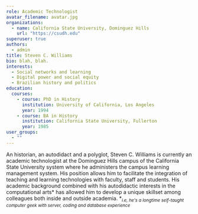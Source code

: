 ```yaml
---
role: Academic Technologist
avatar_filename: avatar.jpg
organizations:
  - name: California State University, Dominguez Hills
    url: "https://csudh.edu"
superuser: true
authors:
  - admin
title: Steven C. Williams
bio: blah, blah.
interests:
  - Social networks and learning
  - Digital power and social equity
  - Brazilian history and politics
education:
  courses:
    - course: PhD in History
      institution: University of California, Los Angeles
      year: 1994
    - course: BA in History
      institution: California State University, Fullerton
      year: 1985
user_groups:
  - ""
---
```

An historian, an autodidact and a polyglot, Steven C. Williams is currently an academic technologist at the Dominguez Hills campus of the California State University system where he administers the campus learning management system. His position allows him to facilitate the integration of teaching and learning technologies with faculty, staff and students. His academic background combined with his autodidactic interests in the computational arts* has allowed him to develop a unique skillset among colleagues both inside and outside academia.
**<sub>i.e, he's a longtime self-taught computer geek with server, coding and database experience</sub>*